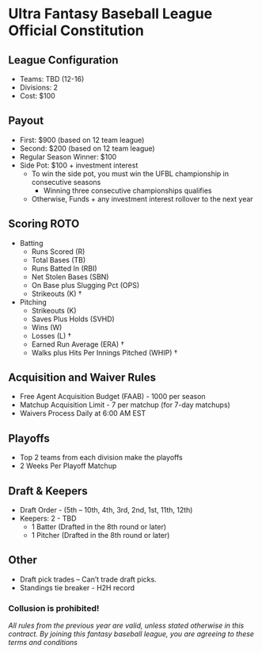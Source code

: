 # Ultra Fantasy Baseball League Official Constitution

## League Configuration
* Teams: TBD (12-16)	
* Divisions: 2	
* Cost: $100	

## Payout
* First: $900	(based on 12 team league)
* Second: $200 (based on 12 team league)
* Regular Season Winner: $100
* Side Pot: $100 + investment interest
  * To win the side pot, you must win the UFBL championship in consecutive seasons
    * Winning three consecutive championships qualifies
  * Otherwise, Funds + any investment interest rollover to the next year

## Scoring ROTO
* Batting
  * Runs Scored (R)
  * Total Bases (TB) 
  * Runs Batted In (RBI)
  * Net Stolen Bases (SBN)  
  * On Base plus Slugging Pct (OPS)
  * Strikeouts (K) †
* Pitching
  * Strikeouts (K)
  * Saves Plus Holds (SVHD)
  * Wins (W)
  * Losses (L) †
  * Earned Run Average (ERA) †
  * Walks plus Hits Per Innings Pitched (WHIP) † 

## Acquisition and Waiver Rules
* Free Agent Acquisition Budget (FAAB) - 1000 per season
* Matchup Acquisition Limit - 7 per matchup (for 7-day matchups)
* Waivers Process Daily at 6:00 AM EST

## Playoffs
* Top 2 teams from each division make the playoffs	
* 2 Weeks Per Playoff Matchup

## Draft & Keepers
* Draft Order - (5th – 10th, 4th, 3rd, 2nd, 1st, 11th, 12th) 
* Keepers: 2 - TBD 
  * 1 Batter (Drafted in the 8th round or later)
  * 1 Pitcher (Drafted in the 8th round or later)

## Other
* Draft pick trades – Can’t trade draft picks.
* Standings tie breaker - H2H record

### Collusion is prohibited! 
*All rules from the previous year are valid, unless stated otherwise in this contract. By joining this fantasy baseball league, you are agreeing to these terms and conditions*
